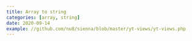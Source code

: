 ```yaml
---
title: Array to string
categories: [array, string]
date: 2020-09-14
example: //github.com/nu8/sienna/blob/master/yt-views/yt-views.php
---
```

